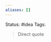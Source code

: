 ```yaml
---
aliases: []
---
```

Status: #idea
Tags: 

>Direct quote



[^1]: [[The Data Science  Design Manual|The Data Science Design Manual]] pg 16